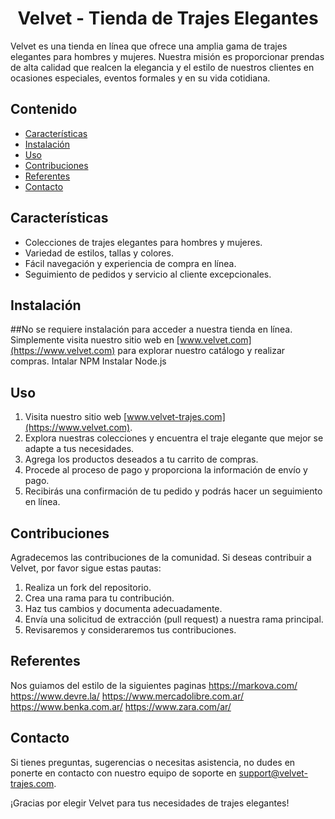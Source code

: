 <h1 style="text-align: center;" >Velvet - Tienda de Trajes Elegantes</h1>


Velvet es una tienda en línea que ofrece una amplia gama de trajes elegantes para hombres y mujeres. Nuestra misión es proporcionar prendas de alta calidad que realcen la elegancia y el estilo de nuestros clientes en ocasiones especiales, 
eventos formales y en su vida cotidiana.


## Contenido

- [Características](#características)
- [Instalación](#instalación)
- [Uso](#uso)
- [Contribuciones](#contribuciones)
- [Referentes](#Referentes)
- [Contacto](#contacto)

## Características

- Colecciones de trajes elegantes para hombres y mujeres.
- Variedad de estilos, tallas y colores.
- Fácil navegación y experiencia de compra en línea.
- Seguimiento de pedidos y servicio al cliente excepcionales.

## Instalación

##No se requiere instalación para acceder a nuestra tienda en línea. Simplemente visita nuestro sitio web en [www.velvet.com](https://www.velvet.com) para explorar nuestro catálogo y realizar compras.
Intalar NPM
Instalar Node.js

## Uso

1. Visita nuestro sitio web [www.velvet-trajes.com](https://www.velvet.com).
2. Explora nuestras colecciones y encuentra el traje elegante que mejor se adapte a tus necesidades.
3. Agrega los productos deseados a tu carrito de compras.
4. Procede al proceso de pago y proporciona la información de envío y pago.
5. Recibirás una confirmación de tu pedido y podrás hacer un seguimiento en línea.

## Contribuciones

Agradecemos las contribuciones de la comunidad. Si deseas contribuir a Velvet, por favor sigue estas pautas:

1. Realiza un fork del repositorio.
2. Crea una rama para tu contribución.
3. Haz tus cambios y documenta adecuadamente.
4. Envía una solicitud de extracción (pull request) a nuestra rama principal.
5. Revisaremos y consideraremos tus contribuciones.

## Referentes
Nos guiamos del estilo de la siguientes paginas
https://markova.com/
https://www.devre.la/
https://www.mercadolibre.com.ar/
https://www.benka.com.ar/
https://www.zara.com/ar/

## Contacto

Si tienes preguntas, sugerencias o necesitas asistencia, no dudes en ponerte en contacto con nuestro equipo de soporte en [support@velvet-trajes.com](mailto:support@velvet-trajes.com).

¡Gracias por elegir Velvet para tus necesidades de trajes elegantes!

